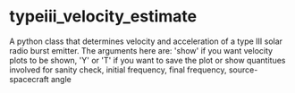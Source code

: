 # typeiii_velocity_estimate

A python class that determines velocity and acceleration of a type III solar radio burst emitter. The arguments here are: 'show' if you want velocity plots to be shown, 'Y' or 'T' if you want to save the plot or show quantitues involved for  sanity check, initial frequency, final frequency, source-spacecraft angle
